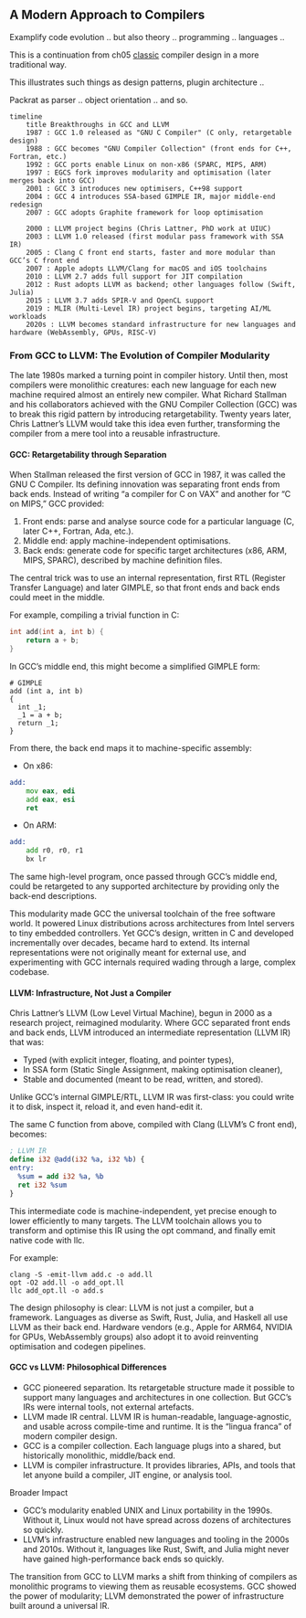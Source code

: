
## A Modern Approach to Compilers

Examplify code evolution .. but also theory .. programming .. languages ..

This is a continuation from ch05 [classic](./../../ch05/classic/) compiler design
in a more traditional way.

This illustrates such things as design patterns, plugin architecture ..

Packrat as parser .. object orientation .. and so.


```mermaid
timeline
    title Breakthroughs in GCC and LLVM
    1987 : GCC 1.0 released as "GNU C Compiler" (C only, retargetable design)
    1988 : GCC becomes "GNU Compiler Collection" (front ends for C++, Fortran, etc.)
    1992 : GCC ports enable Linux on non-x86 (SPARC, MIPS, ARM)
    1997 : EGCS fork improves modularity and optimisation (later merges back into GCC)
    2001 : GCC 3 introduces new optimisers, C++98 support
    2004 : GCC 4 introduces SSA-based GIMPLE IR, major middle-end redesign
    2007 : GCC adopts Graphite framework for loop optimisation

    2000 : LLVM project begins (Chris Lattner, PhD work at UIUC)
    2003 : LLVM 1.0 released (first modular pass framework with SSA IR)
    2005 : Clang C front end starts, faster and more modular than GCC’s C front end
    2007 : Apple adopts LLVM/Clang for macOS and iOS toolchains
    2010 : LLVM 2.7 adds full support for JIT compilation
    2012 : Rust adopts LLVM as backend; other languages follow (Swift, Julia)
    2015 : LLVM 3.7 adds SPIR-V and OpenCL support
    2019 : MLIR (Multi-Level IR) project begins, targeting AI/ML workloads
    2020s : LLVM becomes standard infrastructure for new languages and hardware (WebAssembly, GPUs, RISC-V)
```


### From GCC to LLVM: The Evolution of Compiler Modularity

The late 1980s marked a turning point in compiler history. Until then, most compilers were monolithic creatures: each new language for each new machine required almost an entirely new compiler. What Richard Stallman and his collaborators achieved with the GNU Compiler Collection (GCC) was to break this rigid pattern by introducing retargetability. Twenty years later, Chris Lattner’s LLVM would take this idea even further, transforming the compiler from a mere tool into a reusable infrastructure.



#### GCC: Retargetability through Separation

When Stallman released the first version of GCC in 1987, it was called the GNU C Compiler. Its defining innovation was separating front ends from back ends. Instead of writing “a compiler for C on VAX” and another for “C on MIPS,” GCC provided:
1. Front ends: parse and analyse source code for a particular language (C, later C++, Fortran, Ada, etc.).
2. Middle end: apply machine-independent optimisations.
3. Back ends: generate code for specific target architectures (x86, ARM, MIPS, SPARC), described by machine definition files.

The central trick was to use an internal representation, first RTL (Register Transfer Language) and later GIMPLE, so that front ends and back ends could meet in the middle.

For example, compiling a trivial function in C:

```c
int add(int a, int b) {
    return a + b;
}
```

In GCC’s middle end, this might become a simplified GIMPLE form:

```gimple
# GIMPLE
add (int a, int b)
{
  int _1;
  _1 = a + b;
  return _1;
}
```

From there, the back end maps it to machine-specific assembly:
- On x86:
```asm
add:
    mov eax, edi
    add eax, esi
    ret
```
- On ARM:
```asm
add:
    add r0, r0, r1
    bx lr
```

The same high-level program, once passed through GCC’s middle end, could be retargeted to any supported architecture by providing only the back-end descriptions.

This modularity made GCC the universal toolchain of the free software world. It powered Linux distributions across architectures from Intel servers to tiny embedded controllers. Yet GCC’s design, written in C and developed incrementally over decades, became hard to extend. Its internal representations were not originally meant for external use, and experimenting with GCC internals required wading through a large, complex codebase.



#### LLVM: Infrastructure, Not Just a Compiler

Chris Lattner’s LLVM (Low Level Virtual Machine), begun in 2000 as a research project, reimagined modularity. Where GCC separated front ends and back ends, LLVM introduced an intermediate representation (LLVM IR) that was:
- Typed (with explicit integer, floating, and pointer types),
- In SSA form (Static Single Assignment, making optimisation cleaner),
- Stable and documented (meant to be read, written, and stored).

Unlike GCC’s internal GIMPLE/RTL, LLVM IR was first-class: you could write it to disk, inspect it, reload it, and even hand-edit it.

The same C function from above, compiled with Clang (LLVM’s C front end), becomes:

```llvm
; LLVM IR
define i32 @add(i32 %a, i32 %b) {
entry:
  %sum = add i32 %a, %b
  ret i32 %sum
}
```

This intermediate code is machine-independent, yet precise enough to lower efficiently to many targets. The LLVM toolchain allows you to transform and optimise this IR using the opt command, and finally emit native code with llc.

For example:

```
clang -S -emit-llvm add.c -o add.ll
opt -O2 add.ll -o add_opt.ll
llc add_opt.ll -o add.s
```

The design philosophy is clear: LLVM is not just a compiler, but a framework. Languages as diverse as Swift, Rust, Julia, and Haskell all use LLVM as their back end. Hardware vendors (e.g., Apple for ARM64, NVIDIA for GPUs, WebAssembly groups) also adopt it to avoid reinventing optimisation and codegen pipelines.



#### GCC vs LLVM: Philosophical Differences

- GCC pioneered separation. Its retargetable structure made it possible to support many languages and architectures in one collection. But GCC’s IRs were internal tools, not external artefacts.
- LLVM made IR central. LLVM IR is human-readable, language-agnostic, and usable across compile-time and runtime. It is the “lingua franca” of modern compiler design.
- GCC is a compiler collection. Each language plugs into a shared, but historically monolithic, middle/back end.
- LLVM is compiler infrastructure. It provides libraries, APIs, and tools that let anyone build a compiler, JIT engine, or analysis tool.



Broader Impact

- GCC’s modularity enabled UNIX and Linux portability in the 1990s. Without it, Linux would not have spread across dozens of architectures so quickly.
- LLVM’s infrastructure enabled new languages and tooling in the 2000s and 2010s. Without it, languages like Rust, Swift, and Julia might never have gained high-performance back ends so quickly.

The transition from GCC to LLVM marks a shift from thinking of compilers as monolithic programs to viewing them as reusable ecosystems. GCC showed the power of modularity; LLVM demonstrated the power of infrastructure built around a universal IR.

